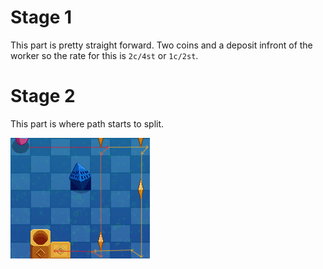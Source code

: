 # Stage 1
This part is pretty straight forward. Two coins and a deposit infront of the worker so the rate for this is `2c/4st` or `1c/2st`.

# Stage 2
This part is where path starts to split.

![Stage 2](https://raw.githubusercontent.com/CHL-a/OutcoreReference/main/Idle_Game/RuntimeAnalysis/ImageBin/Stage2.png)
